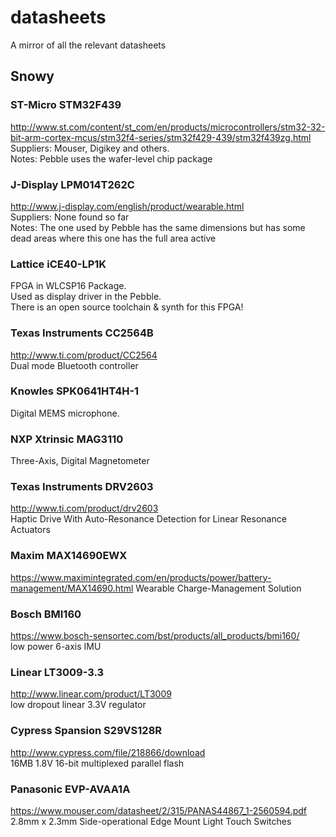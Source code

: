 # datasheets
A mirror of all the relevant datasheets

## Snowy

### ST-Micro STM32F439
http://www.st.com/content/st_com/en/products/microcontrollers/stm32-32-bit-arm-cortex-mcus/stm32f4-series/stm32f429-439/stm32f439zg.html  
Suppliers: Mouser, Digikey and others.  
Notes: Pebble uses the wafer-level chip package

### J-Display LPM014T262C
http://www.j-display.com/english/product/wearable.html  
Suppliers: None found so far  
Notes: The one used by Pebble has the same dimensions but has some dead areas where this one has the full area active

### Lattice iCE40-LP1K
FPGA in WLCSP16 Package.  
Used as display driver in the Pebble.  
There is an open source toolchain & synth for this FPGA!

### Texas Instruments CC2564B
http://www.ti.com/product/CC2564  
Dual mode Bluetooth controller

### Knowles SPK0641HT4H-1
Digital MEMS microphone.

### NXP Xtrinsic MAG3110
Three-Axis, Digital Magnetometer

### Texas Instruments DRV2603
http://www.ti.com/product/drv2603  
Haptic Drive With Auto-Resonance Detection for Linear Resonance Actuators

### Maxim MAX14690EWX
https://www.maximintegrated.com/en/products/power/battery-management/MAX14690.html
Wearable Charge-Management Solution  

### Bosch BMI160
https://www.bosch-sensortec.com/bst/products/all_products/bmi160/  
low power 6-axis IMU

### Linear LT3009-3.3
http://www.linear.com/product/LT3009  
low dropout linear 3.3V regulator

### Cypress Spansion S29VS128R
http://www.cypress.com/file/218866/download  
16MB 1.8V 16-bit multiplexed parallel flash

### Panasonic EVP-AVAA1A
https://www.mouser.com/datasheet/2/315/PANAS44867_1-2560594.pdf  
2.8mm x 2.3mm Side-operational Edge Mount Light Touch Switches
